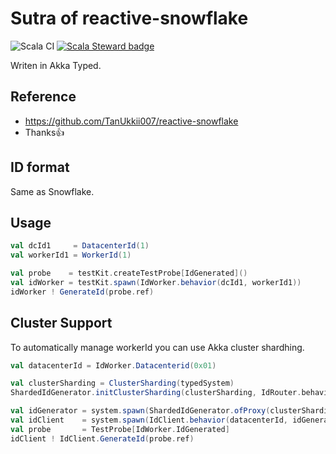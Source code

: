 # Sutra of reactive-snowflake

![Scala CI](https://github.com/yoshiyoshifujii/sbt-jig/workflows/Scala%20CI/badge.svg)
[![Scala Steward badge](https://img.shields.io/badge/Scala_Steward-helping-blue.svg?style=flat&logo=data:image/png;base64,iVBORw0KGgoAAAANSUhEUgAAAA4AAAAQCAMAAAARSr4IAAAAVFBMVEUAAACHjojlOy5NWlrKzcYRKjGFjIbp293YycuLa3pYY2LSqql4f3pCUFTgSjNodYRmcXUsPD/NTTbjRS+2jomhgnzNc223cGvZS0HaSD0XLjbaSjElhIr+AAAAAXRSTlMAQObYZgAAAHlJREFUCNdNyosOwyAIhWHAQS1Vt7a77/3fcxxdmv0xwmckutAR1nkm4ggbyEcg/wWmlGLDAA3oL50xi6fk5ffZ3E2E3QfZDCcCN2YtbEWZt+Drc6u6rlqv7Uk0LdKqqr5rk2UCRXOk0vmQKGfc94nOJyQjouF9H/wCc9gECEYfONoAAAAASUVORK5CYII=)](https://scala-steward.org)

Writen in Akka Typed.

## Reference

- https://github.com/TanUkkii007/reactive-snowflake
- Thanks👍

## ID format

Same as Snowflake.

## Usage

```scala
val dcId1     = DatacenterId(1)
val workerId1 = WorkerId(1)

val probe    = testKit.createTestProbe[IdGenerated]()
val idWorker = testKit.spawn(IdWorker.behavior(dcId1, workerId1))
idWorker ! GenerateId(probe.ref)
```

## Cluster Support

To automatically manage workerId you can use Akka cluster shardhing.

```scala
val datacenterId = IdWorker.Datacenterid(0x01)

val clusterSharding = ClusterSharding(typedSystem)
ShardedIdGenerator.initClusterSharding(clusterSharding, IdRouter.behavior, receiveTimeout)

val idGenerator = system.spawn(ShardedIdGenerator.ofProxy(clusterSharding), ShardedIdGenerator.name)
val idClient    = system.spawn(IdClient.behavior(datacenterId, idGenerator), IdClient.name)
val probe       = TestProbe[IdWorker.IdGenerated]
idClient ! IdClient.GenerateId(probe.ref)
```

